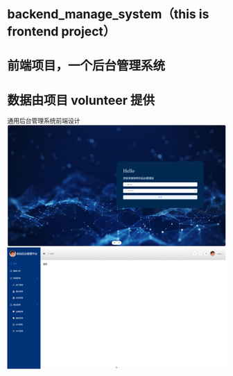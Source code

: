 # backend_manage_system（this is frontend project）
# 前端项目，一个后台管理系统
# 数据由项目 volunteer 提供
 通用后台管理系统前端设计
![image](github_media/login.png)
![image](github_media/content.png)
